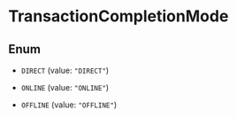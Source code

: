 
# TransactionCompletionMode

## Enum


* `DIRECT` (value: `"DIRECT"`)

* `ONLINE` (value: `"ONLINE"`)

* `OFFLINE` (value: `"OFFLINE"`)



